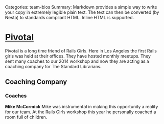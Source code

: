 Categories: team-bios
Summary: Markdown provides a simple way to write your copy in extremely legible plain text. The text can then be converted (by Nesta) to standards compliant HTML. Inline HTML is supported.

# [Pivotal](http://pivotallabs.com/)
Pivotal is a long time friend of Rails Girls. Here in Los Angeles the first Rails girls was held at their offices. They have hosted monthly meetups. They sent many coaches to our 2014 workshop and now they are acting as a coaching company for The Standard Librarians.

## Coaching Company

### Coaches

**Mike McCormick** Mike was instrumental in making this opportunity a reality for our team. At the Rails Girls workshop this year he personally coached a room full of children.
